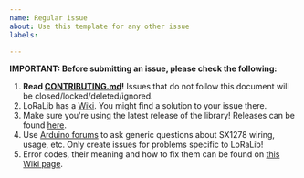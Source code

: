 ```yaml
---
name: Regular issue
about: Use this template for any other issue
labels: 

---
```


**IMPORTANT: Before submitting an issue, please check the following:**
1. **Read [CONTRIBUTING.md](https://github.com/jgromes/LoRaLib/blob/master/CONTRIBUTING.md)!** Issues that do not follow this document will be closed/locked/deleted/ignored.
2. LoRaLib has a [Wiki](https://github.com/jgromes/LoRaLib/wiki). You might find a solution to your issue there.
3. Make sure you're using the latest release of the library! Releases can be found [here](https://github.com/jgromes/LoRaLib/releases).
4. Use [Arduino forums](https://forum.arduino.cc/) to ask generic questions about SX1278 wiring, usage, etc. Only create issues for problems specific to LoRaLib!
5. Error codes, their meaning and how to fix them can be found on [this Wiki page](https://github.com/jgromes/LoRaLib/wiki/Error-Codes).
